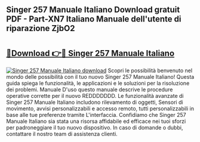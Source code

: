 ## Singer 257 Manuale Italiano Download gratuit PDF - Part-XN7 Italiano Manuale dell'utente di riparazione ZjbO2

# <h2><a href="http://dfh3sc.blite.top/?on=Singer+257+Manuale+Italiano">🔗Download 👉🔴 Singer 257 Manuale Italiano</a></h2>

[![Singer 257 Manuale Italiano download](https://i.imgur.com/lujVjoI.png)](http://dfh3sc.blite.top/?on=Singer+257+Manuale+Italiano)
Scopri le possibilità benvenuto nel mondo delle possibilità con il tuo nuovo Singer 257 Manuale Italiano! Questa guida spiega le funzionalità, le applicazioni e le soluzioni per la risoluzione dei problemi. Manuale D'uso questo manuale descrive le procedure operative corrette per il nuovo REDDDDDDD. Le funzionalità avanzate di Singer 257 Manuale Italiano includono rilevamento di oggetti, Sensori di movimento, avvisi personalizzabili e accesso remoto, tutti personalizzabili in base alle tue preferenze tramite L'interfaccia. Confidiamo che Singer 257 Manuale Italiano sia stata una risorsa affidabile ed efficace nei tuoi sforzi per padroneggiare il tuo nuovo dispositivo. In caso di domande o dubbi, contattare il nostro team di assistenza clienti.
